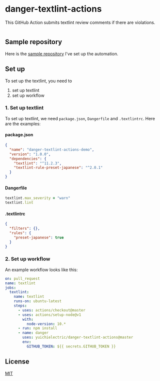 # danger-textlint-actions

This GitHub Action submits textlint review comments if there are violations.

<img src="https://github.com/yuichielectric/danger-textlint-actions/blob/master/assets/screenshot.png?raw=true" alt="">

## Sample repository

Here is the [sample repository](https://github.com/yuichielectric/danger-textlint-actions-demo) I've set up the automation.

## Set up

To set up the textlint, you need to

1. set up textlint
2. set up workflow

### 1. Set up textlint

To set up textlint, we need `package.json`, `Dangerfile` and `.textlintrc`. Here are the examples:

#### package.json

```json
{
  "name": "danger-textlint-actions-demo",
  "version": "1.0.0",
  "dependencies": {
    "textlint": "^11.2.3",
    "textlint-rule-preset-japanese": "^2.0.1"
  }
}
```

#### Dangerfile

```ruby
textlint.max_severity = "warn"
textlint.lint
```

#### .textlintrc

```json
{
  "filters": {},
  "rules": {
    "preset-japanese": true
  }
}
```

### 2. Set up workflow

An example workflow looks like this:

```YAML
on: pull_request
name: textlint
jobs:
  textlint:
    name: textlint
    runs-on: ubuntu-latest
    steps:
      - uses: actions/checkout@master
      - uses: actions/setup-node@v1
        with:
          node-version: 10.*
      - run: npm install
      - name: danger
        uses: yuichielectric/danger-textlint-actions@master
        env:
          GITHUB_TOKEN: ${{ secrets.GITHUB_TOKEN }}
```

## License

[MIT](LICENSE)

